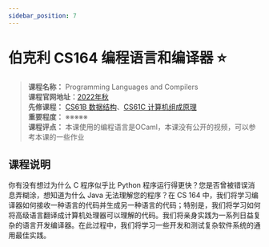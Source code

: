 ```yaml
---
sidebar_position: 7
---
```


# 伯克利 CS164 编程语言和编译器 ⭐️

>**课程名称：** Programming Languages and Compilers    
**课程官网地址：**[2022年秋](https://inst.eecs.berkeley.edu/~cs164/fa22/)    
**先修课程：** [CS61B 数据结构](https://hackway.org/docs/cs/freshman/datastructure/cs61b)、[CS61C 计算机组成原理](https://hackway.org/docs/cs/sophomore/system/cs61c)      
**重要程度：** ※※※※※  
**课程评点：** 本课使用的编程语言是OCaml，本课没有公开的视频，可以参考本课的一些作业

## 课程说明
你有没有想过为什么 C 程序似乎比 Python 程序运行得更快？您是否曾被错误消息弄糊涂，想知道为什么 Java 无法理解您的程序？在 CS 164 中，我们将学习编译器如何接收一种语言的代码并生成另一种语言的代码；特别是，我们将学习如何将高级语言翻译成计算机处理器可以理解的代码。我们将亲身实践为一系列日益复杂的语言开发编译器。在此过程中，我们将学习一些开发和测试复杂软件系统的通用最佳实践。




